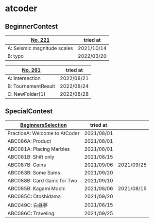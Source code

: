 # atcoder

## BeginnerContest
| [No. 221](https://atcoder.jp/contests/abc221) | tried at   |
| --------------------------------------------- | ---------- |
| A:  Seismic magnitude scales                  | 2021/10/14 |
| B:  typo                                      | 2022/03/20 |


| [No. 261](https://atcoder.jp/contests/abc261) | tried at   |
| --------------------------------------------- | ---------- |
| A:  Intersection                              | 2022/08/21 |
| B:  TournamentResult                          | 2022/08/24 |
| C:  NewFolder(1)                              | 2022/08/28 |


## SpecialContest
| [BeginnersSelection](https://atcoder.jp/contests/abs) | tried at   |            |
| ----------------------------------------------------- | ---------- | ---------- |
| PracticeA:  Welcome to AtCoder                        | 2021/08/01 |            |
| ABC086A:    Product                                   | 2021/08/01 |            |
| ABC081A:    Placing Marbles                           | 2021/08/01 |            |
| ABC081B:    Shift only                                | 2021/08/15 |            |
| ABC087B:    Coins                                     | 2021/09/06 | 2021/09/25 |
| ABC083B:    Some Sums                                 | 2021/09/20 |            |
| ABC088B:    Card Game for Two                         | 2021/09/10 |            |
| ABC085B:    Kagami Mochi                              | 2021/08/06 | 2021/08/15 |
| ABC085C:    Otoshidama                                | 2021/09/20 |            |
| ABC049C:    白昼夢                                    | 2021/08/15 |            |
| ABC086C:    Traveling                                 | 2021/09/25 |            |